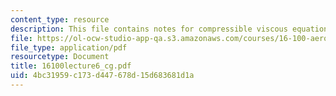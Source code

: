 ```yaml
---
content_type: resource
description: This file contains notes for compressible viscous equations.
file: https://ol-ocw-studio-app-qa.s3.amazonaws.com/courses/16-100-aerodynamics-fall-2005/4bc31959c173d447678d15d683681d1a_16100lecture6_cg.pdf
file_type: application/pdf
resourcetype: Document
title: 16100lecture6_cg.pdf
uid: 4bc31959-c173-d447-678d-15d683681d1a
---
```

